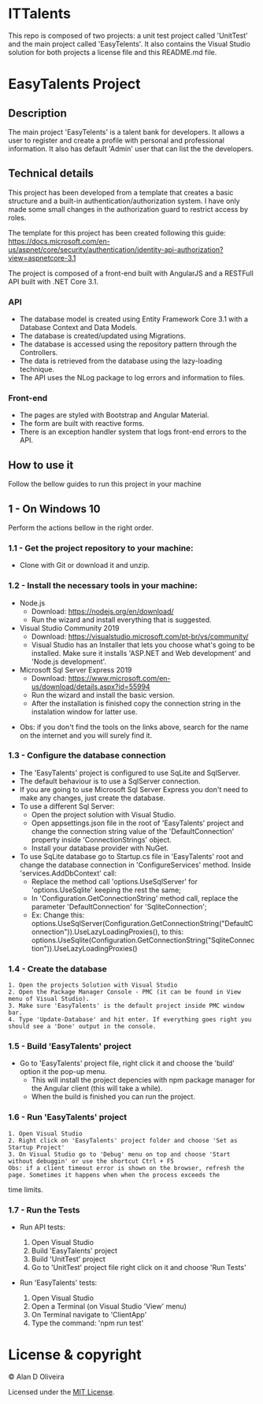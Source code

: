 # ITTalents

This repo is composed of two projects: a unit test project called 'UnitTest' and the main project called
'EasyTelents'. It also contains the Visual Studio solution for both projects a license file and this README.md file.


# EasyTalents Project

## Description
The main project 'EasyTelents' is a talent bank for developers. It allows a user to register and create a profile with personal and professional information.
It also has default 'Admin' user that can list the the developers.


## Technical details

This project has been developed from a template that creates a basic structure and a built-in authentication/authorization system.
I have only made some small changes in the authorization guard to restrict access by roles.

The template for this project has been created following this guide:
https://docs.microsoft.com/en-us/aspnet/core/security/authentication/identity-api-authorization?view=aspnetcore-3.1

The project is composed of a front-end built with AngularJS and a RESTFull API built with .NET Core 3.1.

### API
- The database model is created using Entity Framework Core 3.1 with a Database Context and Data Models.
- The database is created/updated using Migrations.
- The database is accessed using the repository pattern through the Controllers.
- The data is retrieved from the database using the lazy-loading technique.
- The API uses the NLog package to log errors and information to files.

### Front-end
- The pages are styled with Bootstrap and Angular Material.
- The form are built with reactive forms.
- There is an exception handler system that logs front-end errors to the API.


## How to use it

Follow the bellow guides to run this project in your machine


## 1 - On Windows 10

Perform the actions bellow in the right order.


### 1.1 - Get the project repository to your machine:

- Clone with Git or download it and unzip.


### 1.2 - Install the necessary tools in your machine:

- Node.js
	- Download: https://nodejs.org/en/download/
	- Run the wizard and install everything that is suggested.
- Visual Studio Community 2019
	- Download: https://visualstudio.microsoft.com/pt-br/vs/community/
	- Visual Studio has an Installer that lets you choose what's going to be installed. Make sure it installs 'ASP.NET and Web development'
and 'Node.js development'.
- Microsoft Sql Server Express 2019
	- Download: https://www.microsoft.com/en-us/download/details.aspx?id=55994
	- Run the wizard and install the basic version.
	- After the installation is finished copy the connection string in the instalation window for latter use.
* Obs: if you don't find the tools on the links above, search for the name on the internet and you will surely find it.


### 1.3 - Configure the database connection

- The 'EasyTalents' project is configured to use SqLite and SqlServer.
- The default behaviour is to use a SqlServer connection.
- If you are going to use Microsoft Sql Server Express you don't need to make any changes, just create the database.
- To use a different Sql Server:
	- Open the project solution with Visual Studio.
	- Open appsettings.json file in the root of 'EasyTalents' project and change the connection string value of
the 'DefaultConnection' property inside 'ConnectionStrings' object.
	- Install your database provider with NuGet.
- To use SqLite database go to Startup.cs file in 'EasyTalents' root and change the database connection in 'ConfigureServices' method.
Inside 'services.AddDbContext' call:
	- Replace the method call 'options.UseSqlServer' for 'options.UseSqlite' keeping the rest the same;
	- In 'Configuration.GetConnectionString' method call, replace the parameter 'DefaultConnection' for 'SqliteConnection';
	- Ex: 
		Change this: options.UseSqlServer(Configuration.GetConnectionString("DefaultConnection")).UseLazyLoadingProxies(),
		to this: options.UseSqlite(Configuration.GetConnectionString("SqliteConnection")).UseLazyLoadingProxies()


### 1.4 - Create the database
	1. Open the projects Solution with Visual Studio
	2. Open the Package Manager Console - PMC (it can be found in View menu of Visual Studio).
	3. Make sure 'EasyTalents' is the default project inside PMC window bar.
	4. Type 'Update-Database' and hit enter. If everything goes right you should see a 'Done' output in the console.


### 1.5 - Build 'EasyTalents' project
- Go to 'EasyTalents' project file, right click it and choose the 'build' option it the pop-up menu.
	- This will install the project depencies with npm package manager for the Angular client (this will take a while).
	- When the build is finished you can run the project.


### 1.6 - Run 'EasyTalents' project

	1. Open Visual Studio
	2. Right click on 'EasyTalents' project folder and choose 'Set as Startup Project'
	3. On Visual Studio go to 'Debug' menu on top and choose 'Start without debuggin' or use the shortcut Ctrl + F5
	Obs: if a client timeout error is shown on the browser, refresh the page. Sometimes it happens when when the process exceeds the
time limits.


### 1.7 - Run the Tests

- Run API tests:
	1. Open Visual Studio
	2. Build 'EasyTalents' project
	3. Build 'UnitTest' project
	4. Go to 'UnitTest' project file right click on it and choose 'Run Tests'

- Run 'EasyTalents' tests:
	1. Open Visual Studio
	2. Open a Terminal (on Visual Studio 'View' menu)
	3. On Terminal navigate to 'ClientApp'
	4. Type the command: 'npm run test'


# License & copyright

© Alan D Oliveira

Licensed under the [MIT License](LICENSE.txt).


